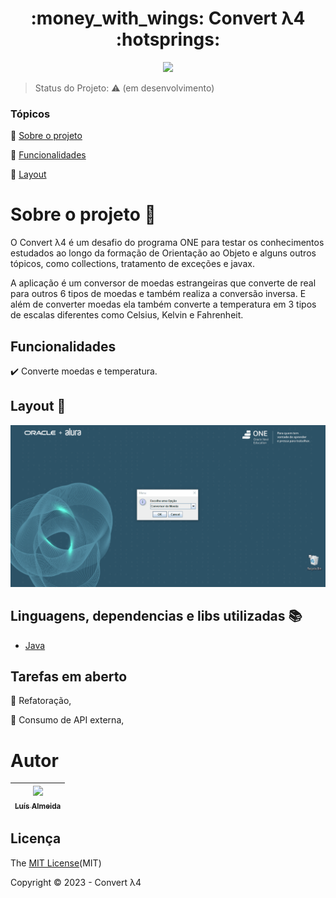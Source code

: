 <h1 align="center">:money_with_wings: Convert λ4 :hotsprings:</h1>

<p align="center">
  <img src="http://img.shields.io/static/v1?label=STATUS&message=EM%20DESENVOLVIMENTO&color=RED&style=for-the-badge"/>
</p>

> Status do Projeto: :warning: (em desenvolvimento)

### Tópicos 

:small_blue_diamond: [Sobre o projeto](#sobre-o-projeto-open_file_folder)

:small_blue_diamond: [Funcionalidades](#funcionalidades)

:small_blue_diamond: [Layout](#layout-mag_right)

# Sobre o projeto :open_file_folder:

O Convert λ4 é um desafio do programa ONE para testar os conhecimentos estudados ao longo da formação de Orientação ao Objeto e alguns outros tópicos, como collections, tratamento de exceções e javax. 

<p> A aplicação é um conversor de moedas estrangeiras que converte de real para outros 6 tipos de moedas e também realiza a conversão inversa. E além de converter moedas ela também converte a temperatura em 3 tipos de escalas diferentes como Celsius, Kelvin e Fahrenheit.</p>

## Funcionalidades

:heavy_check_mark: Converte moedas e temperatura.

## Layout :mag_right:

![](https://github.com/4lmeida/challenge-currenty-conversor-ONE/blob/main/src/assets/challenge-convert-one.gif)

## Linguagens, dependencias e libs utilizadas :books:

- [Java](https://www.java.com/pt-BR/)

## Tarefas em aberto

:memo: Refatoração,

:memo: Consumo de API externa,

# Autor

| [<img src="https://avatars.githubusercontent.com/u/93017964?v=4" width=115><br><sub>Luís Almeida</sub>](https://github.com/4lmeida) |
| :---: |

## Licença 

The [MIT License](https://github.com/4lmeida/challenge-currenty-conversor-ONE/blob/main/LICENSE)(MIT)

Copyright :copyright: 2023 - Convert λ4
